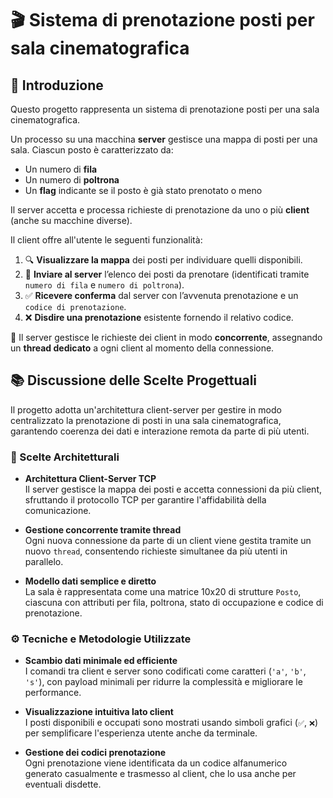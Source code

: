 # 🎬 Sistema di prenotazione posti per sala cinematografica

## 📌 Introduzione

Questo progetto rappresenta un sistema di prenotazione posti per una sala cinematografica.

Un processo su una macchina **server** gestisce una mappa di posti per una sala. Ciascun posto è caratterizzato da:

- Un numero di **fila**
- Un numero di **poltrona**
- Un **flag** indicante se il posto è già stato prenotato o meno

Il server accetta e processa richieste di prenotazione da uno o più **client** (anche su macchine diverse).

Il client offre all'utente le seguenti funzionalità:

1. 🔍 **Visualizzare la mappa** dei posti per individuare quelli disponibili.
2. 📨 **Inviare al server** l’elenco dei posti da prenotare (identificati tramite `numero di fila` e `numero di poltrona`).
3. ✅ **Ricevere conferma** dal server con l’avvenuta prenotazione e un `codice di prenotazione`.
4. ❌ **Disdire una prenotazione** esistente fornendo il relativo codice.

🧵 Il server gestisce le richieste dei client in modo **concorrente**, assegnando un **thread dedicato** a ogni client al momento della connessione.


## 📚 Discussione delle Scelte Progettuali

Il progetto adotta un'architettura client-server per gestire in modo centralizzato la prenotazione di posti in una sala cinematografica, garantendo coerenza dei dati e interazione remota da parte di più utenti.

### 🧠 Scelte Architetturali

- **Architettura Client-Server TCP**  
  Il server gestisce la mappa dei posti e accetta connessioni da più client, sfruttando il protocollo TCP per garantire l'affidabilità della comunicazione.

- **Gestione concorrente tramite thread**  
  Ogni nuova connessione da parte di un client viene gestita tramite un nuovo `thread`, consentendo richieste simultanee da più utenti in parallelo.

- **Modello dati semplice e diretto**  
  La sala è rappresentata come una matrice 10x20 di strutture `Posto`, ciascuna con attributi per fila, poltrona, stato di occupazione e codice di prenotazione.

### ⚙️ Tecniche e Metodologie Utilizzate

- **Scambio dati minimale ed efficiente**  
  I comandi tra client e server sono codificati come caratteri (`'a'`, `'b'`, `'s'`), con payload minimali per ridurre la complessità e migliorare le performance.

- **Visualizzazione intuitiva lato client**  
  I posti disponibili e occupati sono mostrati usando simboli grafici (`✅`, `❌`) per semplificare l'esperienza utente anche da terminale.

- **Gestione dei codici prenotazione**  
  Ogni prenotazione viene identificata da un codice alfanumerico generato casualmente e trasmesso al client, che lo usa anche per eventuali disdette.

